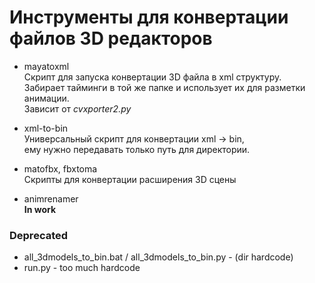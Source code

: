 ﻿# Инструменты для конвертации файлов 3D редакторов

* mayatoxml  
   Скрипт для запуска конвертации 3D файла в xml структуру.  
   Забирает тайминги в той же папке и использует их для разметки анимации.  
   Зависит от *cvxporter2.py*

* xml-to-bin  
   Универсальный скрипт для конвертации xml -> bin,    
   ему нужно передавать только путь для директории.

* matofbx, fbxtoma  
   Скрипты для конвертации расширения 3D сцены

* animrenamer  
   **In work**

### Deprecated
* all_3dmodels_to_bin.bat / all_3dmodels_to_bin.py - (dir hardcode)
* run.py - too much hardcode